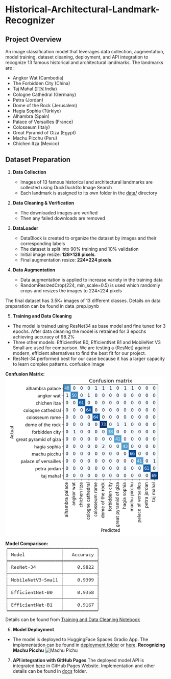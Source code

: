 # Historical-Architectural-Landmark-Recognizer
## Project Overview  

An image classification model that leverages data collection, augmentation, model training, dataset cleaning, deployment, and API integration to recognize 13 famous historical and architectural landmarks. The landmarks are :
- Angkor Wat (Cambodia)   
- The Forbidden City (China)   
- Taj Mahal (🇮🇳 India)  
- Cologne Cathedral (Germany)   
- Petra (Jordan)   
- Dome of the Rock (Jerusalem)   
- Hagia Sophia (Türkiye)   
- Alhambra (Spain)   
- Palace of Versailles (France)   
- Colosseum (Italy)   
- Great Pyramid of Giza (Egypt)   
- Machu Picchu (Peru)   
- Chichen Itza (Mexico) 

##  Dataset Preparation
1. **Data Collection**  
   - Images of 13 famous historical and architectural landmarks are collected using DuckDuckGo Image Search 
   - Each landmark is assigned to its own folder in the [data/](./data/) directory

2. **Data Cleaning & Verification**  
   - The downloaded images are verified 
   - Then any failed downloads are removed 

3. **DataLoader**  
   - DataBlock is created to organize the dataset by images and their corresponding labels
   - The dataset is split into 90% training and 10% validation
   - Initial image resize: **128×128 pixels**.
   - Final augmentation resize: **224×224 pixels**.
   
4. **Data Augmentation**
	- Data augmentation is applied to increase variety in the training data
	- RandomResizedCrop(224, min_scale=0.5) is used which randomly crops and resizes the images to 224×224 pixels

 The final dataset has 3.5K+ images of 13 different classes. Details on data preparation can be found in data_prep.ipynb 
 
5. **Training and Data Cleaning**
- The model is trained using ResNet34 as base model and fine tuned for 3 epochs. After data cleaning the model is retrained for 3 epochs achieving accuracy of 98.2%
- Three other models: EfficientNet B0, EfficientNet B1 and MobileNet V3 Small are used for comparison. We are testing a (ResNet) against modern, efficient alternatives to find the best fit for our project.
- ResNet-34 performed best for our case because it has a larger capacity to learn complex patterns.
confusion image
 
**Confusion Matrix:**  
![Confusion Matrix](./confusion_matrix.png)

**Model Comparison:**  
![Model Comparison](./model_comparison.png)

Details can be found from [Training and Data Cleaning Notebook](./notebooks/training_and_data_cleaning.ipynb)

6. **Model Deployment**
- The model is deployed to HuggingFace Spaces Gradio App. The implementation can be found in [deployment folder](./deployment) or [here](https://huggingface.co/spaces/atquiyaoni/landmark-recognizer).
**Recognizing Machu Picchu**
![Machu Pichu](./gradio_app.png)

7. **API integration with GitHub Pages**
The deployed model API is integrated [here](https://atquiya-labiba.github.io/Historical-Architectural-Landmark-Recognizer/) in GitHub Pages Website. Implementation and other details can be found in [docs](./docs) folder.
